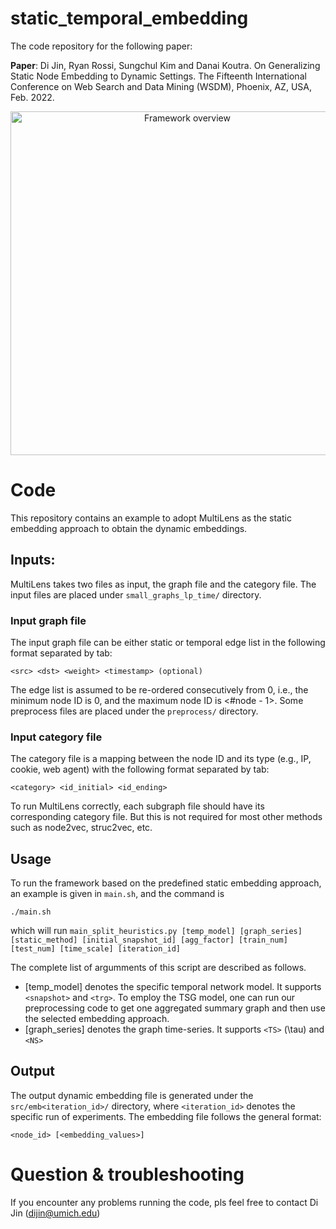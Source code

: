 # static_temporal_embedding

The code repository for the following paper:

**Paper**: Di Jin, Ryan Rossi, Sungchul Kim and Danai Koutra. On Generalizing Static Node Embedding to Dynamic Settings. The Fifteenth International Conference on Web Search and Data Mining (WSDM), Phoenix, AZ, USA, Feb. 2022.

<p align="center">
<img src="https://derekdijin.github.io/blob/master/assets/projects/overview_up_up.jpg" width="550"  alt="Framework overview">
</p>


<!-- **Citation (bibtex)**:
```
@inproceedings{node2bits-ECML19,
   author={Di Jin and Mark Heimann and Ryan A. Rossi and Danai Koutra},
   title={Node2BITS: Compact Time- and Attribute-aware Node Representations for User Stitching},
   booktitle={ECML/PKDD},
   year={2019},
   pages={22},
}

Di Jin, Mark Heimann, Ryan A. Rossi, and Danai Koutra. "Node2BITS: Compact Time- and Attribute-aware Node Representations for User Stitching." ECML/PKDD, pp. 22. 2019.
``` -->


# Code

This repository contains an example to adopt MultiLens as the static embedding approach to obtain the dynamic embeddings.

## Inputs:

MultiLens takes two files as input, the graph file and the category file. The input files are placed under ```small_graphs_lp_time/``` directory.

### Input graph file
The input graph file can be either static or temporal edge list in the following format separated by tab:
```
<src> <dst> <weight> <timestamp> (optional)
```
The edge list is assumed to be re-ordered consecutively from 0, i.e., the minimum node ID is 0, and the maximum node ID is <#node - 1>. Some preprocess files are placed under the ```preprocess/``` directory.

### Input category file
The category file is a mapping between the node ID and its type (e.g., IP, cookie, web agent) with the following format separated by tab:
```
<category> <id_initial> <id_ending>
```
To run MultiLens correctly, each subgraph file should have its corresponding category file. But this is not required for most other methods such as node2vec, struc2vec, etc.

## Usage

To run the framework based on the predefined static embedding approach, an example is given in ```main.sh```, and the command is

```
./main.sh
```
which will run 
```main_split_heuristics.py [temp_model] [graph_series] [static_method] [initial_snapshot_id] [agg_factor] [train_num] [test_num] [time_scale] [iteration_id]```

 The complete list of argumments of this script are described as follows.

- [temp_model] denotes the specific temporal network model. It supports ```<snapshot>``` and ```<trg>```. To employ the TSG model, one can run our preprocessing code to get one aggregated summary graph and then use the selected embedding approach.
- [graph_series] denotes the graph time-series. It supports ```<TS>``` (\tau) and ```<NS>```

## Output
The output dynamic embedding file is generated under the ```src/emb<iteration_id>/``` directory, where ```<iteration_id>``` denotes the specific run of experiments. The embedding file follows the general format:
```
<node_id> [<embedding_values>]
```


# Question & troubleshooting

If you encounter any problems running the code, pls feel free to contact Di Jin (dijin@umich.edu)